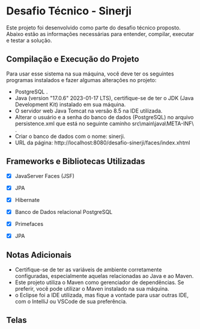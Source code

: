 # Desafio Técnico - Sinerji

Este projeto foi desenvolvido como parte do desafio técnico proposto. Abaixo estão as informações necessárias para entender, compilar, executar e testar a solução.

## Compilação e Execução do Projeto

Para usar esse sistema na sua máquina, você deve ter os seguintes programas instalados e fazer algumas alterações no projeto:


- PostgreSQL .
- Java (version "17.0.6" 2023-01-17 LTS), certifique-se de ter o JDK (Java Development Kit) instalado em sua máquina.
- O servidor web Java Tomcat na versão 8.5 na IDE utilizada.
- Alterar o usuário e a senha do banco de dados (PostgreSQL) no arquivo persistence.xml que está no seguinte caminho src\main\java\META-INF\ .
- Criar o banco de dados com o nome: sinerji.
- URL da página: http://localhost:8080/desafio-sinerji/faces/index.xhtml


## Frameworks e Bibliotecas Utilizadas

- [x] JavaServer Faces (JSF)
- [x] JPA
- [x] Hibernate
- [x] Banco de Dados relacional PostgreSQL
- [x] Primefaces
- [x] JPA


## Notas Adicionais

- Certifique-se de ter as variáveis de ambiente corretamente configuradas, especialmente aquelas relacionadas ao Java e ao Maven.
- Este projeto utiliza o Maven como gerenciador de dependências. Se preferir, você pode utilizar o Maven instalado na sua máquina.
- o Eclipse foi a IDE utilizada, mas fique a vontade para usar outras IDE, com o IntelliJ ou VSCode de sua preferência.

## Telas
